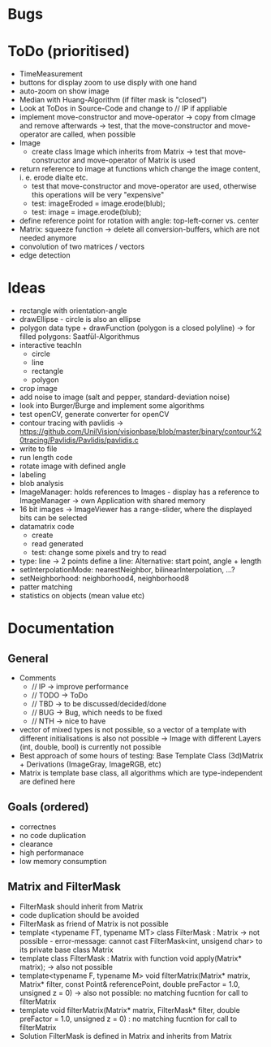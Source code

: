 # Bugs

# ToDo (prioritised)
* TimeMeasurement
* buttons for display zoom to use disply with one hand
* auto-zoom on show image
* Median with Huang-Algorithm (if filter mask is "closed")
* Look at ToDos in Source-Code and change to // IP if appliable
* implement move-constructor and move-operator -> copy from cImage and remove afterwards -> test, that the move-constructor and move-operator are called, when possible
* Image
  * create class Image which inherits from Matrix<unsigned char> -> test that move-constructor and move-operator of Matrix is used
* return reference to image at functions which change the image content, i. e. erode dialte etc.
  * test that move-constructor and move-operator are used, otherwise this operations will be very "expensive"
  * test: imageEroded = image.erode(blub);
  * test: image = image.erode(blub);
* define reference point for rotation with angle: top-left-corner vs. center
* Matrix: squeeze function -> delete all conversion-buffers, which are not needed anymore
* convolution of two matrices / vectors
* edge detection

# Ideas
* rectangle with orientation-angle
* drawEllipse - circle is also an ellipse
* polygon data type + drawFunction (polygon is a closed polyline) -> for filled polygons: Saatfül-Algorithmus
* interactive teachIn
  * circle
  * line
  * rectangle
  * polygon
* crop image
* add noise to image (salt and pepper, standard-deviation noise)
* look into Burger/Burge and implement some algorithms
* test openCV, generate converter for openCV
* contour tracing with pavlidis -> https://github.com/UnilVision/visionbase/blob/master/binary/contour%20tracing/Pavlidis/Pavlidis/pavlidis.c
* write to file
* run length code
* rotate image with defined angle
* labeling
* blob analysis
* ImageManager: holds references to Images - display has a reference to ImageManager -> own Application with shared memory
* 16 bit images -> ImageViewer has a range-slider, where the displayed bits can be selected
* datamatrix code
  * create
  * read generated
  * test: change some pixels and try to read
* type: line -> 2 points define a line: Alternative: start point, angle + length
* setInterpolationMode: nearestNeighbor, bilinearInterpolation, ...?
* setNeighborhood: neighborhood4, neighborhood8
* patter matching
* statistics on objects (mean value etc)

# Documentation
## General
* Comments
  * // IP -> improve performance
  * // TODO -> ToDo
  * // TBD -> to be discussed/decided/done
  * // BUG -> Bug, which needs to be fixed
  * // NTH -> nice to have
* vector of mixed types is not possible, so a vector of a template with different initialisations is also not possible -> Image with different Layers (int, double, bool) is currently not possible
* Best approach of some hours of testing: Base Template Class (3d)Matrix + Derivations (ImageGray, ImageRGB, etc)
* Matrix is template base class, all algorithms which are type-independent are defined here

## Goals (ordered)
* correctnes
* no code duplication
* clearance
* high performanace
* low memory consumption

## Matrix and FilterMask
* FilterMask should inherit from Matrix
* code duplication should be avoided
* FilterMask as friend of Matrix is not possible
* template <typename FT, typename MT> class FilterMask : Matrix<FT> -> not possible - error-message: cannot cast FilterMask<int, unsigend char> to its private base class Matrix<int>
* template <typename T> class FilterMask : Matrix<double> with function void apply(Matrix<T>* matrix); -> also not possible
* template<typename F, typename M> void filterMatrix(Matrix<M>* matrix, Matrix<F>* filter, const Point& referencePoint, double preFactor = 1.0, unsigned z = 0) -> also not possible: no matching fucntion for call to filterMatrix
* template<typename T> void filterMatrix(Matrix<T>* matrix, FilterMask* filter, double preFactor = 1.0, unsigned z = 0) : no matching fucntion for call to filterMatrix
* Solution FilterMask is defined in Matrix and inherits from Matrix<short>
